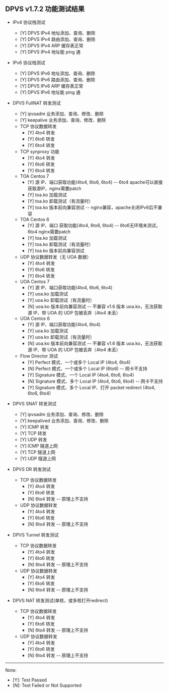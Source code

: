 DPVS v1.7.2 功能测试结果
------------------------
- IPv4 协议栈测试
  * [Y] DPVS IPv4 地址添加、查询、删除
  * [Y] DPVS IPv4 路由添加、查询、删除
  * [Y] DPVS IPv4 ARP 缓存表正常
  * [Y] DPVS IPv4 地址能 ping 通

- IPv6 协议栈测试
  * [Y] DPVS IPv6 地址添加、查询、删除
  * [Y] DPVS IPv6 路由添加、查询、删除
  * [Y] DPVS IPv6 ARP 缓存表正常
  * [Y] DPVS IPv6 地址能 ping 通

- DPVS FullNAT 转发测试
  * [Y] ipvsadm 业务添加、查询、修改、删除
  * [Y] keepalive 业务添加、查询、修改、删除
  - TCP 协议数据转发
    * [Y] 4to4 转发
    * [Y] 6to6 转发
    * [Y] 6to4 转发
  - TCP synproxy 功能
    * [Y] 4to4 转发
    * [Y] 6to6 转发
    * [Y] 6to4 转发
  - TOA Centos 7
    * [Y] 源 IP、端口获取功能(4to4, 6to6, 6to4) -- 6to4 apache可以直接获取源IP，nginx需要patch
    * [Y] toa.ko 加载测试
    * [Y] toa.ko 卸载测试（有流量时）
    * [Y] toa.ko 版本前向兼容测试 -- nginx兼容，apache关闭IPv6后不兼容
  - TOA Centos 6
    * [Y] 源 IP、端口 获取功能(4to4, 6to6, 6to4) -- 6to6无环境未测试，6to4 nginx需要patch
    * [Y] toa.ko 加载测试
    * [Y] toa.ko 卸载测试（有流量时）
    * [Y] toa.ko 版本前向兼容测试
  - UDP 协议数据转发（无 UOA 数据）
    * [Y] 4to4 转发
    * [Y] 6to6 转发
    * [Y] 6to4 转发
  - UOA Centos 7
    * [Y] 源 IP、端口获取功能(4to4, 6to6, 6to4)
    * [Y] uoa.ko 加载测试
    * [Y] uoa.ko 卸载测试（有流量时）
    * [N] uoa.ko 版本前向兼容测试 -- 不兼容 v1.6 版本 uoa.ko，无法获取源 IP、带 UOA 的 UDP 包被丢弃（4to4 未丢）
  - UOA Centos 6
    * [Y] 源 IP、端口获取功能(4to4, 6to4)
    * [Y] uoa.ko 加载测试
    * [Y] uoa.ko 卸载测试（有流量时）
    * [N] uoa.ko 版本前向兼容测试 -- 不兼容 v1.6 版本 uoa.ko，无法获取源 IP、带 UOA 的 UDP 包被丢弃（4to4 未丢）
  - Flow Director 测试
    * [Y] Perfect 模式、一个或多个 Local IP (4to4, 6to4)
    * [N] Perfect 模式、一个或多个 Local IP (6to6) -- 网卡不支持
    * [Y] Signature 模式、一个 Local IP (4to4, 6to6, 6to4)
    * [N] Signature 模式、多个 Local IP (4to4, 6to6, 6to4) -- 网卡不支持
    * [Y] Signature 模式、多个 Local IP、打开 packet redirect (4to4, 6to6, 6to4)


- DPVS SNAT 转发测试
  * [Y] ipvsadm 业务添加、查询、修改、删除
  * [Y] keepalived 业务添加、查询、修改、删除
  * [Y] ICMP 转发
  * [Y] TCP 转发
  * [Y] UDP 转发
  * [Y] ICMP 隧道上网
  * [Y] TCP 隧道上网
  * [Y] UDP 隧道上网

- DPVS DR 转发测试
  - TCP 协议数据转发
    * [Y] 4to4 转发
    * [Y] 6to6 转发
    * [N] 6to4 转发 -- 原理上不支持
  - UDP 协议数据转发
    * [Y] 4to4 转发
    * [Y] 6to6 转发
    * [N] 6to4 转发 -- 原理上不支持

- DPVS Tunnel 转发测试
  - TCP 协议数据转发
    * [Y] 4to4 转发
    * [Y] 6to6 转发
    * [N] 6to4 转发 -- 原理上不支持
  - UDP 协议数据转发
    * [Y] 4to4 转发
    * [Y] 6to6 转发
    * [N] 6to4 转发 -- 原理上不支持

- DPVS NAT 转发测试(单核，或多核打开redirect)
  - TCP 协议数据转发
    * [Y] 4to4 转发
    * [Y] 6to6 转发
    * [N] 6to4 转发 -- 原理上不支持
  - UDP 协议数据转发
    * [Y] 4to4 转发
    * [Y] 6to6 转发
    * [N] 6to4 转发 -- 原理上不支持

-------------------
Note:
   * [Y]: Test Passed
   * [N]: Test Failed or Not Supported
